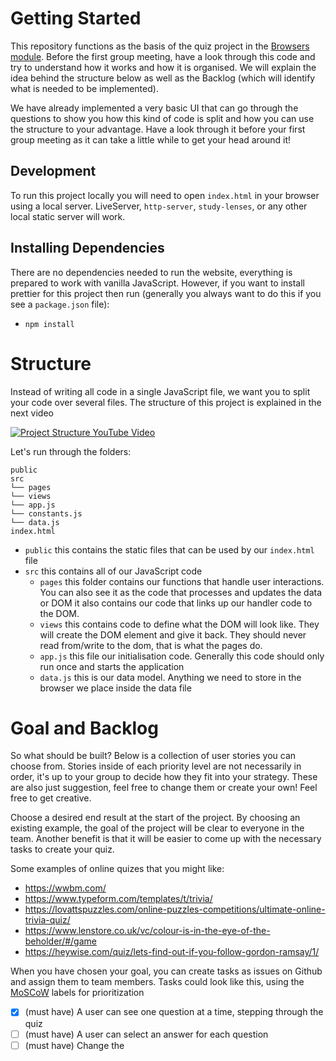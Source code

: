 # Getting Started

This repository functions as the basis of the quiz project in the [Browsers module](https://github.com/HackYourFuture/Browsers). Before the first group meeting, have a look through this code and try to understand how it works and how it is organised. We will explain the idea behind the structure below as well as the Backlog (which will identify what is needed to be implemented).

We have already implemented a very basic UI that can go through the questions to show you how this kind of code is split and how you can use the structure to your advantage. Have a look through it before your first group meeting as it can take a little while to get your head around it!

## Development

To run this project locally you will need to open `index.html` in your browser using a local server. LiveServer, `http-server`, `study-lenses`, or any other local static server will work.

## Installing Dependencies

There are no dependencies needed to run the website, everything is prepared to work with vanilla JavaScript. However, if you want to install prettier for this project then run (generally you always want to do this if you see a `package.json` file):

- `npm install`

# Structure

Instead of writing all code in a single JavaScript file, we want you to split your code over several files.
The structure of this project is explained in the next video

[![Project Structure YouTube Video](https://i.imgur.com/hDcLYFt.png)](https://youtu.be/bysBqtSKBpQ)

Let's run through the folders:

```
public
src
└── pages
└── views
└── app.js
└── constants.js
└── data.js
index.html
```

- `public` this contains the static files that can be used by our `index.html` file
- `src` this contains all of our JavaScript code
  - `pages` this folder contains our functions that handle user interactions. You can also see it as the code that processes and updates the data or DOM
    it also contains our code that links up our handler code to the DOM.
  - `views` this contains code to define what the DOM will look like. They will create the DOM element and give it back. They should never read from/write to the dom, that is what the pages do.
  - `app.js` this file our initialisation code. Generally this code should only run once and starts the application
  - `data.js` this is our data model. Anything we need to store in the browser we place inside the data file

# Goal and Backlog

So what should be built? Below is a collection of user stories you can choose from. Stories inside of each priority level are not necessarily in order, it's up to your group to decide how they fit into your strategy. These are also just suggestion, feel free to change them or create your own! Feel free to get creative.

Choose a desired end result at the start of the project.
By choosing an existing example, the goal of the project will be clear to everyone in the team.
Another benefit is that it will be easier to come up with the necessary tasks to create your quiz.

Some examples of online quizes that you might like:

- https://wwbm.com/
- https://www.typeform.com/templates/t/trivia/
- https://lovattspuzzles.com/online-puzzles-competitions/ultimate-online-trivia-quiz/
- https://www.lenstore.co.uk/vc/colour-is-in-the-eye-of-the-beholder/#/game
- https://heywise.com/quiz/lets-find-out-if-you-follow-gordon-ramsay/1/

When you have chosen your goal, you can create tasks as issues on Github and assign them to team members.
Tasks could look like this, using the [MoSCoW](https://en.wikipedia.org/wiki/MoSCoW_method) labels for prioritization

- [x] (must have) A user can see one question at a time, stepping through the quiz
- [ ] (must have) A user can select an answer for each question
- [ ] (must have) Change the <title>
- [ ] (must have) add a favicon
- [ ] (should have) A user can see what the correct answer is after they selected their answer.
- [ ] (should have) A user can see their score update in real-time as they select answers
- [ ] (should have) A user can refresh the page and still have his/her given answers available
- [ ] (could have) A user can "skip" the question and learn the correct answer, this forfeits the question
- [ ] (could have) Transition between pages or question look fancy like TypeForm for example

You should create tasks that fit with your goal, these tasks serve just as an example.

ANOTHER TYPE OF CODE